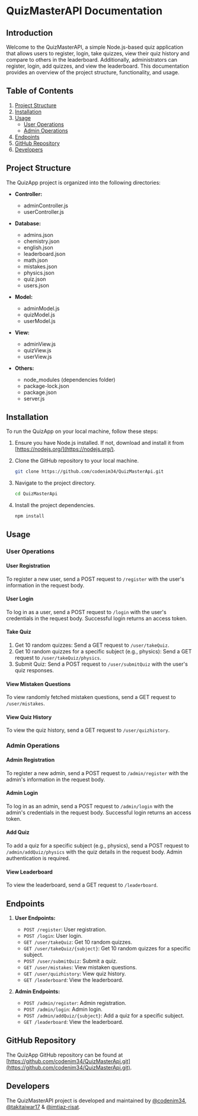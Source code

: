 # QuizMasterAPI Documentation

## Introduction

Welcome to the QuizMasterAPI, a simple Node.js-based quiz application that allows users to register, login, take quizzes, view their quiz history and compare to others in the leaderboard. Additionally, administrators can register, login, add quizzes, and view the leaderboard. This documentation provides an overview of the project structure, functionality, and usage.

## Table of Contents

1. [Project Structure](#project-structure)
2. [Installation](#installation)
3. [Usage](#usage)
    - [User Operations](#user-operations)
    - [Admin Operations](#admin-operations)
4. [Endpoints](#endpoints)
5. [GitHub Repository](#github-repository)
6. [Developers](#Developers)

## Project Structure

The QuizApp project is organized into the following directories:

- **Controller:**
  - adminController.js
  - userController.js

- **Database:**
  - admins.json
  - chemistry.json
  - english.json
  - leaderboard.json
  - math.json
  - mistakes.json
  - physics.json
  - quiz.json
  - users.json

- **Model:**
  - adminModel.js
  - quizModel.js
  - userModel.js

- **View:**
  - adminView.js
  - quizView.js
  - userView.js

- **Others:**
  - node_modules (dependencies folder)
  - package-lock.json
  - package.json
  - server.js

## Installation

To run the QuizApp on your local machine, follow these steps:

1. Ensure you have Node.js installed. If not, download and install it from [https://nodejs.org/](https://nodejs.org/).

2. Clone the GitHub repository to your local machine.

    ```bash
    git clone https://github.com/codenim34/QuizMasterApi.git
    ```

3. Navigate to the project directory.

    ```bash
    cd QuizMasterApi
    ```

4. Install the project dependencies.

    ```bash
    npm install
    ```

## Usage

### User Operations

#### User Registration

To register a new user, send a POST request to `/register` with the user's information in the request body.

#### User Login

To log in as a user, send a POST request to `/login` with the user's credentials in the request body. Successful login returns an access token.

#### Take Quiz

1. Get 10 random quizzes: Send a GET request to `/user/takeQuiz`.
2. Get 10 random quizzes for a specific subject (e.g., physics): Send a GET request to `/user/takeQuiz/physics`.
3. Submit Quiz: Send a POST request to `/user/submitQuiz` with the user's quiz responses.

#### View Mistaken Questions

To view randomly fetched mistaken questions, send a GET request to `/user/mistakes`.

#### View Quiz History

To view the quiz history, send a GET request to `/user/quizhistory`.

### Admin Operations

#### Admin Registration

To register a new admin, send a POST request to `/admin/register` with the admin's information in the request body.

#### Admin Login

To log in as an admin, send a POST request to `/admin/login` with the admin's credentials in the request body. Successful login returns an access token.

#### Add Quiz

To add a quiz for a specific subject (e.g., physics), send a POST request to `/admin/addQuiz/physics` with the quiz details in the request body. Admin authentication is required.

#### View Leaderboard

To view the leaderboard, send a GET request to `/leaderboard`.

## Endpoints

1. **User Endpoints:**
    - `POST /register`: User registration.
    - `POST /login`: User login.
    - `GET /user/takeQuiz`: Get 10 random quizzes.
    - `GET /user/takeQuiz/{subject}`: Get 10 random quizzes for a specific subject.
    - `POST /user/submitQuiz`: Submit a quiz.
    - `GET /user/mistakes`: View mistaken questions.
    - `GET /user/quizhistory`: View quiz history.
    - `GET /leaderboard`: View the leaderboard.
    

2. **Admin Endpoints:**
    - `POST /admin/register`: Admin registration.
    - `POST /admin/login`: Admin login.
    - `POST /admin/addQuiz/{subject}`: Add a quiz for a specific subject.
    - `GET /leaderboard`: View the leaderboard.

## GitHub Repository

The QuizApp GitHub repository can be found at [https://github.com/codenim34/QuizMasterApi.git](https://github.com/codenim34/QuizMasterApi.git).

## Developers

The QuizMasterAPI project is developed and maintained by [@codenim34](https://github.com/codenim34), [@takitajwar17](https://github.com/takitajwar17) & [@imtiaz-risat](https://github.com/imtiaz-risat).
